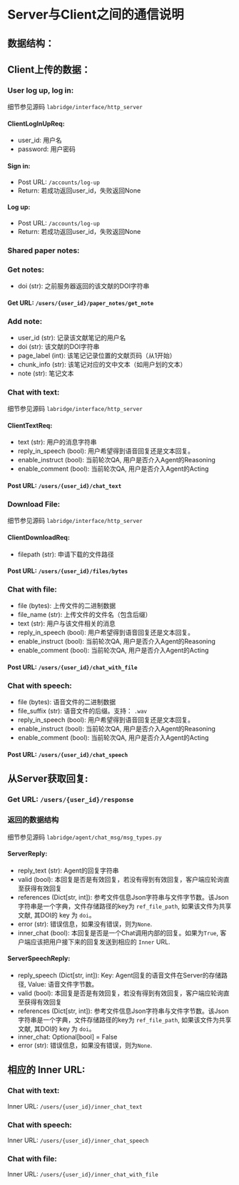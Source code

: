 # Server与Client之间的通信说明

## 数据结构：

## Client上传的数据：

### User log up, log in:
细节参见源码 `labridge/interface/http_server`

#### ClientLogInUpReq:

- user_id: 用户名
- password: 用户密码

#### Sign in:

- Post URL: `/accounts/log-up`
- Return: 若成功返回user_id，失败返回None

#### Log up:

- Post URL: `/accounts/log-up`
- Return: 若成功返回user_id，失败返回None

### Shared paper notes:

### Get notes:

- doi (str): 之前服务器返回的该文献的DOI字符串

#### Get URL: `/users/{user_id}/paper_notes/get_note`

### Add note:

- user_id (str): 记录该文献笔记的用户名
- doi (str): 该文献的DOI字符串
- page_label (int): 该笔记记录位置的文献页码（从1开始）
- chunk_info (str): 该笔记对应的文中文本（如用户划的文本）
- note (str): 笔记文本

### Chat with text:
细节参见源码 `labridge/interface/http_server`

#### ClientTextReq:

- text (str): 用户的消息字符串
- reply_in_speech (bool): 用户希望得到语音回复还是文本回复。
- enable_instruct (bool): 当前轮次QA, 用户是否介入Agent的Reasoning
- enable_comment (bool): 当前轮次QA, 用户是否介入Agent的Acting

#### Post URL: `/users/{user_id}/chat_text`

### Download File:
细节参见源码 `labridge/interface/http_server`

#### ClientDownloadReq:

- filepath (str): 申请下载的文件路径

#### Post URL: `/users/{user_id}/files/bytes`

### Chat with file:
- file (bytes): 上传文件的二进制数据
- file_name (str): 上传文件的文件名（包含后缀）
- text (str): 用户与该文件相关的消息
- reply_in_speech (bool): 用户希望得到语音回复还是文本回复。
- enable_instruct (bool): 当前轮次QA, 用户是否介入Agent的Reasoning
- enable_comment (bool): 当前轮次QA, 用户是否介入Agent的Acting

#### Post URL: `/users/{user_id}/chat_with_file`

### Chat with speech:
- file (bytes): 语音文件的二进制数据
- file_suffix (str): 语音文件的后缀。支持： `.wav`
- reply_in_speech (bool): 用户希望得到语音回复还是文本回复。
- enable_instruct (bool): 当前轮次QA, 用户是否介入Agent的Reasoning
- enable_comment (bool): 当前轮次QA, 用户是否介入Agent的Acting

#### Post URL: `/users/{user_id}/chat_speech`

## 从Server获取回复:
### Get URL: `/users/{user_id}/response`

### 返回的数据结构
细节参见源码 `labridge/agent/chat_msg/msg_types.py`

#### ServerReply:

- reply_text (str): Agent的回复字符串
- valid (bool): 本回复是否是有效回复，若没有得到有效回复，客户端应轮询直至获得有效回复
- references (Dict[str, int]): 参考文件信息Json字符串与文件字节数。该Json字符串是一个字典，文件存储路径的key为 `ref_file_path`, 如果该文件为共享文献, 其DOI的 key 为 `doi`。
- error (str): 错误信息，如果没有错误，则为`None`.
- inner_chat (bool): 本回复是否是一个Chat调用内部的回复。如果为`True`, 客户端应该把用户接下来的回复发送到相应的 `Inner` URL.

#### ServerSpeechReply:

- reply_speech (Dict[str, int]): Key: Agent回复的语音文件在Server的存储路径, Value: 语音文件字节数。
- valid (bool): 本回复是否是有效回复，若没有得到有效回复，客户端应轮询直至获得有效回复
- references (Dict[str, int]): 参考文件信息Json字符串与文件字节数。该Json字符串是一个字典，文件存储路径的key为 `ref_file_path`, 如果该文件为共享文献, 其DOI的 key 为 `doi`。
- inner_chat: Optional[bool] = False
- error (str): 错误信息，如果没有错误，则为`None`.

## 相应的 Inner URL:

### Chat with text:
Inner URL: `/users/{user_id}/inner_chat_text`

### Chat with speech:
Inner URL: `/users/{user_id}/inner_chat_speech`

### Chat with file:
Inner URL: `/users/{user_id}/inner_chat_with_file`